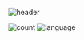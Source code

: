 ![header](https://capsule-render.vercel.app/api?type=Waving&color=timeAuto&height=300&section=header&text=I\'m%20DesnLee&desc=haha&animation=fadeIn)

![count](https://github-readme-stats.vercel.app/api?username=desnlee&theme=blue-green)
![language](https://github-readme-stats.vercel.app/api/top-langs/?username=desnlee&theme=blue-green)
